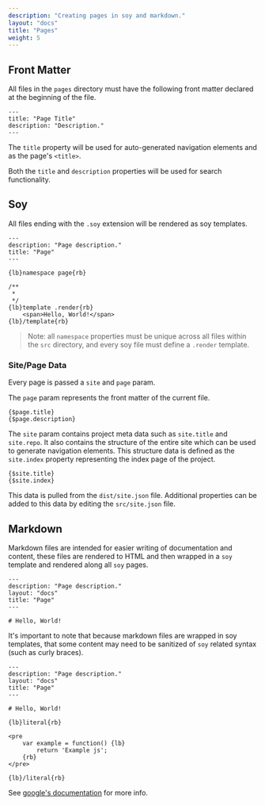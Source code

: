 ```yaml
---
description: "Creating pages in soy and markdown."
layout: "docs"
title: "Pages"
weight: 5
---
```


<article id="front_matter">

## Front Matter

All files in the `pages` directory must have the following front matter declared
at the beginning of the file.

```
---
title: "Page Title"
description: "Description."
---
```

The `title` property will be used for auto-generated navigation elements and as
the page's `<title>`.

Both the `title` and `description` properties will be used for search
functionality.

</article>

<article id="soy_files">

## Soy

All files ending with the `.soy` extension will be rendered as soy templates.

```soy
---
description: "Page description."
title: "Page"
---

{lb}namespace page{rb}

/**
 *
 */
{lb}template .render{rb}
    <span>Hello, World!</span>
{lb}/template{rb}
```

> Note: all `namespace` properties must be unique across all files within
the `src` directory, and every soy file must define a `.render` template.

### Site/Page Data

Every page is passed a `site` and `page` param.

The `page` param represents the front matter of the current file.

```
{$page.title}
{$page.description}
```

The `site` param contains project meta data such
as `site.title` and `site.repo`. It also contains the structure of the entire
site which can be used to generate navigation elements. This structure data is
defined as the `site.index` property representing the index page of the project.

```
{$site.title}
{$site.index}
```

This data is pulled from the `dist/site.json` file. Additional properties can be
added to this data by editing the `src/site.json` file.

</article>

<article id="markdown_files">

## Markdown

Markdown files are intended for easier writing of documentation and content,
these files are rendered to HTML and then wrapped in a `soy` template and
rendered along all `soy` pages.

```
---
description: "Page description."
layout: "docs"
title: "Page"
---

# Hello, World!
```

It's important to note that because markdown files are wrapped in soy templates,
that some content may need to be sanitized of `soy` related syntax (such as
curly braces).

```soy
---
description: "Page description."
layout: "docs"
title: "Page"
---

# Hello, World!

{lb}literal{rb}

<pre
	var example = function() {lb}
		return 'Example js';
	{rb}
</pre>

{lb}/literal{rb}
```

See [google's documentation](https://developers.google.com/closure/templates/docs/commands#specialcharacters) for more info.

</article>

